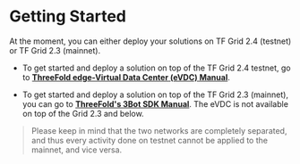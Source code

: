 # Getting Started

At the moment, you can either deploy your solutions on TF Grid 2.4 (testnet) or TF Grid 2.3 (mainnet).

- To get started and deploy a solution on top of the TF Grid 2.4  testnet, go to  [__ThreeFold edge-Virtual Data Center (eVDC) Manual__](https://vdc.testnet.grid.tf). 

- To get started and deploy a solution on top of the TF Grid 2.3 (mainnet), you can go to [__ThreeFold's 3Bot SDK Manual__](sdk__3bot.md). The eVDC is not available on top of the Grid 2.3 and below.

> Please keep in mind that the two networks are completely separated, and thus every activity done on testnet cannot be applied to the mainnet, and vice versa. 